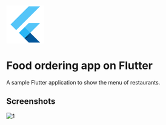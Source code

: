 <img src="android/app/src/main/res/mipmap-xxxhdpi/ic_launcher.png" alt="icon" width="100"/>

# Food ordering app on Flutter

A sample Flutter application to show the menu of restaurants.

## Screenshots

![1](screenshots/screens.png) 



